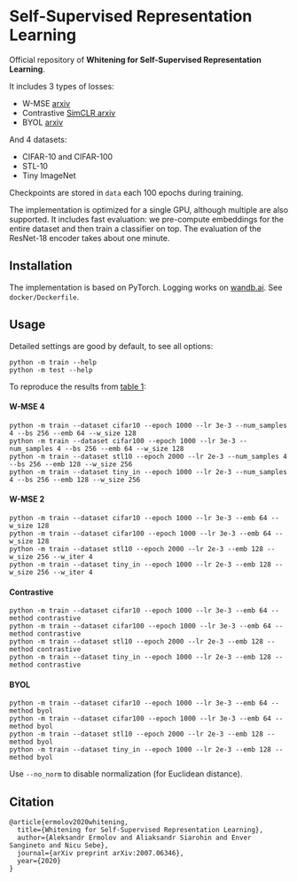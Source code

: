 # Self-Supervised Representation Learning

Official repository of **Whitening for Self-Supervised Representation Learning**.

It includes 3 types of losses:
- W-MSE [arxiv](https://arxiv.org/abs/2007.06346)
- Contrastive [SimCLR arxiv](https://arxiv.org/abs/2002.05709)
- BYOL [arxiv](https://arxiv.org/abs/2006.07733)

And 4 datasets:
- CIFAR-10 and CIFAR-100
- STL-10
- Tiny ImageNet

Checkpoints are stored in `data` each 100 epochs during training.

The implementation is optimized for a single GPU, although multiple are also supported. It includes fast evaluation: we pre-compute embeddings for the entire dataset and then train a classifier on top. The evaluation of the ResNet-18 encoder takes about one minute.

## Installation

The implementation is based on PyTorch. Logging works on [wandb.ai](https://wandb.ai/). See `docker/Dockerfile`.

## Usage

Detailed settings are good by default, to see all options:
```
python -m train --help
python -m test --help
```

To reproduce the results from [table 1](https://arxiv.org/abs/2007.06346):
#### W-MSE 4
```
python -m train --dataset cifar10 --epoch 1000 --lr 3e-3 --num_samples 4 --bs 256 --emb 64 --w_size 128
python -m train --dataset cifar100 --epoch 1000 --lr 3e-3 --num_samples 4 --bs 256 --emb 64 --w_size 128
python -m train --dataset stl10 --epoch 2000 --lr 2e-3 --num_samples 4 --bs 256 --emb 128 --w_size 256
python -m train --dataset tiny_in --epoch 1000 --lr 2e-3 --num_samples 4 --bs 256 --emb 128 --w_size 256
```

#### W-MSE 2
```
python -m train --dataset cifar10 --epoch 1000 --lr 3e-3 --emb 64 --w_size 128
python -m train --dataset cifar100 --epoch 1000 --lr 3e-3 --emb 64 --w_size 128
python -m train --dataset stl10 --epoch 2000 --lr 2e-3 --emb 128 --w_size 256 --w_iter 4
python -m train --dataset tiny_in --epoch 1000 --lr 2e-3 --emb 128 --w_size 256 --w_iter 4
```

#### Contrastive
```
python -m train --dataset cifar10 --epoch 1000 --lr 3e-3 --emb 64 --method contrastive
python -m train --dataset cifar100 --epoch 1000 --lr 3e-3 --emb 64 --method contrastive
python -m train --dataset stl10 --epoch 2000 --lr 2e-3 --emb 128 --method contrastive
python -m train --dataset tiny_in --epoch 1000 --lr 2e-3 --emb 128 --method contrastive
```

#### BYOL
```
python -m train --dataset cifar10 --epoch 1000 --lr 3e-3 --emb 64 --method byol
python -m train --dataset cifar100 --epoch 1000 --lr 3e-3 --emb 64 --method byol
python -m train --dataset stl10 --epoch 2000 --lr 2e-3 --emb 128 --method byol
python -m train --dataset tiny_in --epoch 1000 --lr 2e-3 --emb 128 --method byol
```

Use `--no_norm` to disable normalization (for Euclidean distance).

## Citation
```
@article{ermolov2020whitening,
  title={Whitening for Self-Supervised Representation Learning}, 
  author={Aleksandr Ermolov and Aliaksandr Siarohin and Enver Sangineto and Nicu Sebe},
  journal={arXiv preprint arXiv:2007.06346},
  year={2020}
}
```
